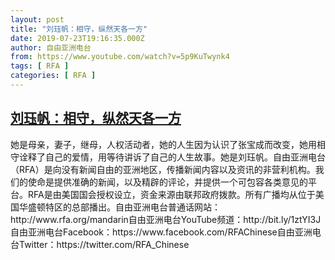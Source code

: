 ```yaml
---
layout: post
title: "刘珏帆：相守，纵然天各一方"
date: 2019-07-23T19:16:35.000Z
author: 自由亚洲电台
from: https://www.youtube.com/watch?v=5p9KuTwynk4
tags: [ RFA ]
categories: [ RFA ]
---
```

<!--1563909395000-->
[刘珏帆：相守，纵然天各一方](https://www.youtube.com/watch?v=5p9KuTwynk4)
------

<div>
她是母亲，妻子，继母，人权活动者，她的人生因为认识了张宝成而改变，她用相守诠释了自己的爱情，用等待讲诉了自己的人生故事。她是刘珏帆。自由亚洲电台（RFA）是向没有新闻自由的亚洲地区，传播新闻内容以及资讯的非营利机构。我们的使命是提供准确的新闻，以及精辟的评论，并提供一个可包容各类意见的平台。RFA是由美国国会授权设立，资金来源由联邦政府拨款。所有广播均从位于美国华盛顿特区的总部播出。自由亚洲电台普通话网站：http://www.rfa.org/mandarin自由亚洲电台YouTube频道：http://bit.ly/1ztYI3J自由亚洲电台Facebook：https://www.facebook.com/RFAChinese自由亚洲电台Twitter：https://twitter.com/RFA_Chinese
</div>

